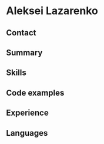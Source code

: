 # Aleksei Lazarenko

## Contact

## Summary

## Skills

## Code examples

## Experience

## Languages
